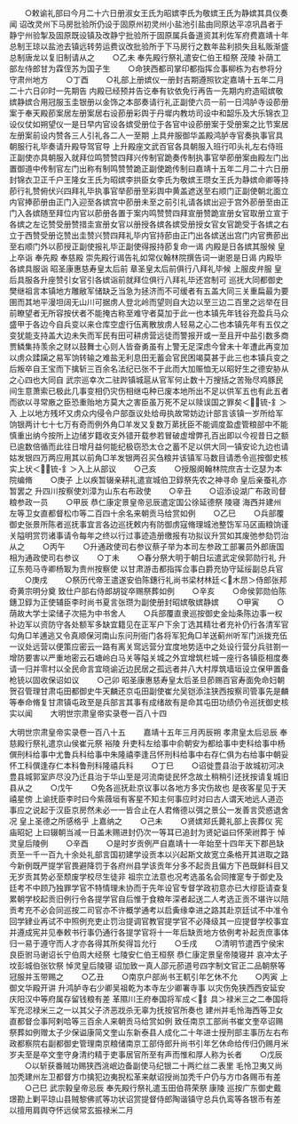 <!-- { "loadSidebar": true } -->
　　○敕谕礼部曰今月二十六日册淑女王氏为昭嫔李氏为敬嫔王氏为静嫔其具仪奏闻  诏改灵州下马房批验所仍设于固原州初灵州小盐池引盐由同原达平凉巩昌者于静宁州验掣及固原既设镇及改静宁批验所于固原属兵备道资其利佐军府费嘉靖十年总制王琼以盐池去镇远转劳运费议改批验所于下马房行之数年盐利损失且私贩渐盛总制唐龙以复旧制请从之
　　○乙未  奉先殿行祭礼遣安仁伯王桓祭  茂陵  补荫工部左侍郎甘为霖侄苏为国子生
　　○命狭西都司掌印都指挥佥事柳栋为右参将分守肃州地方
　　○丁酉
　　○礼部上册嫔仪一册封吉期遵照钦定嘉靖十五年二月二十六日卯时一先期告  内殿已经预并告讫奉有钦依免行再告一先期内府造昭嫔敬嫔静嫔合用冠服玉圭银册以金饰之本部奏请行礼正副使六员一前一日鸿胪寺设莭册案于奉天殿莭案居左册案居右设莭册彩舆于丹墀内教坊司设中和韶乐及大乐锦衣卫设仪仗如朔望仪一是日早内官设各嫔受册位于各官中设莭册案于受册案之比节案居左册案前设内赞各三人引礼各二人一至期  上具弁服御华盖殿鸿胪寺官奏执事官具朝服行礼毕奏请升殿导驾官导  上升殿座文武百官各具朝服入班行叩头礼左右侍班正副使亦具朝服入就拜位鸣赞赞四拜兴传制官跪奏传制执事官举莭册案由殿左门出置御道中传制官左门出称有制鸣赞赞跪正副使跪传制曰嘉靖十五年二月二十六日册封锦衣卫正千户王隆女王氏为昭嫔李拱臣女李氏为敬嫔王瓒女王氏为静嫔命卿等持莭行礼赞俯伏兴四拜礼毕执事官举莭册至彩舆中黄盖遮送至右顺门正副使朝北面立内官捧莭册由正门入迎至各嫔宫中莭册未至之前引礼请各嫔出迎于宫外莭册至由正门入各嫔随至拜位内官以莭册各置于案内鸣赞赞四拜宣册赞跪宣册女官取册立宣于各嫔之左讫赞受册赞措圭宣册女官以册授各嫔各嫔受册授女官女官跪受于各嫔之右立于西赞受册讫赞出圭赞兴赞四拜礼毕内官持莭由正门出各嫔送出宫门内官赉莭出至右顺门外以莭授正副使报礼毕正副使得报持莭复命一谒  内殿是日各嫔其服候  皇上卒诣  奉先殿  奉慈殿  崇先殿行谒告礼如常仪翰林院撰告词一谢恩是日谒  内殿毕各嫔具服诣  昭圣康惠慈寿皇太后前  章圣皇太后前俱行八拜礼毕候  上服皮弁服  皇后具服各升座赞引女官引各嫔诣前就拜位俱行八拜礼毕还宫制可  巡抚大同都御史樊继祖言本镇地方雕敝军储缺乏当急为拯济而不可缓者有五盖大同三关重扁最为要圉而其地平漫坦阔无山川可据虏人登北岭而望则自大边以至三边二百里之远举在目前瞭望者无所容按伏者不能掩古称至难守者莫加于此一也本镇先年钱谷充盈兵马众盛甲于各边今自兵变以来仓库空虚行伍离散放虏人轻易之心二也本镇先年有五仅之变犹能支持盖大边未失而军民有田可耕虏营远徒而警报开或一至且开中盐引数多商贾鳞集持羡余之财以鼓舞士心则人皆奋勇虽有上警无足深虑今曾未十年遭此再变加以虏众蹂躏之易军饷转输之难盐无利息田无蓄会官民困竭莫甚于此三也本镇兵变之后叛卒自王宝而下擒斩三百余名法纪已张不于此而大加赈恤无以昭好生之德安胁从之心四也大同自  武宗巡幸次二驻跸镇城扈从官军何止数十万搜括之苦殆尽鸡豚民间生意萧索已极此几事变相仍灾伤相继屯种已废本地所出不足以供军五也有此五者而欲以寻常廒之臣恐重贻地方莫大之害臣虽万死不足以赎误国之罪矣＜锍-釒＞入  上以地方残坏又虏众内侵令户部亟议处给毋执故常妨边计部言该镇一岁所给军饷银两计七十七万有奇而例外角□羊发又复数万苐抚臣不能调度盈虚管粮部中不能慎重出纳今按所上边储岁籍收支外错开载参若冒破虚增弊孔百出即以今视昔日之额已逾数倍循而此往日增月益何能纪极窃恐太仓之蓄不足以供大同一镇安论九边也请姑发银四万两应用其以前角□羊发银两召买刍粮并该镇军马数目请悉令巡按御史核实上状＜锍-釒＞入上从部议
　　○己亥
　　○授服阕翰林院庶吉士讫瑟为本院编脩
　　○庚子  上以疾暂辍亲耕礼遣宣城伯卫錞祭先农之神寻命  皇后亲蚕礼亦暂罢之  升四川按察使刘漳为山东右布政使
　　○辛丑
　　○诏添设湖广布政司督粮参政一员
　　○甲辰  恭仁康定景皇帝忌辰遣定国公徐延德祭  陵寝  海西并建州左等卫女直都督松巾等二百四十余名来朝贡马给赏如例
　　○乙巳
　　○兵部覆御史张景所陈者巡抚事宜言各边巡抚敕内有防御虏寇脩理城池整饬军马区画粮饷谨关隘明赏罚诸事请令每年之终以行过事迹造册缴报有功拟议升赏如其废弛参劾罚治从之
　　○丙午
　　○升通政使司右参议蔡子举为本司左参政工部署员外郎唐国相为通政使司右参议
　　○丁未
　　○春分祭大明于朝日坛遣武定侯郭勋行礼  升辽东苑马寺卿杨冣为贵州按察使  以甘肃游击都指挥佥事白爵充协守延绥副总兵官
　　○庚戌
　　○祭历代帝王遣遂安伯陈鏸行礼尚书梁材林廷＜木昂＞侍郎张邦奇黄宗明分奠  致仕户部右侍郎胡锭卒赐祭葬如例
　　○辛亥
　　○命侯郭勋伯陈鏸卫錞为正使辅臣李时尚书夏言张瓒为副使册封昭嫔敬嫔静嫔
　　○甲寅
　　○荫故大学士梁储子次挹为中书舍人
　　○兵部覆直隶巡按御史金灿条陈边事一权补边军以资防守各处额军多缺宜籍见在正军户下余丁选其精壮者充补仍行各清军官勾角□羊逋逃又令真顺保河南山东问刑衙门各将军犯角□羊送蓟州听军门派拨充伍一议处远营以便策应密云一路有离关窎远营分宜度地势适中之处设行营分兵驻劄一增防要害以严重地密云石塘岭白马关等隘关城之外宜增筑栏城一座行各镇臣相度奏请一归并零村以全民命言宜晓谕近边民居之孤远者并八大村厚筑墙垣设立保甲置备枪铳以固收保诏如议
　　○己卯  昭圣康惠慈寿皇太后圣旦莭赐百官寿面免命妇朝贺召管理甘肃屯田都御史牛天麟还京屯田副使崔允吴铠添注狭西按察司管事先是麟等奉命脩复甘肃镇屯政至是兵部言其事有成绪故有是命其屯田功绩仍令巡抚御史核实以闻
　　大明世宗肃皇帝实录卷一百八十四


大明世宗肃皇帝实录卷一百八十五
　　嘉靖十五年三月丙辰朔  孝肃皇太后忌辰  奉慈殿行祭礼遣京山侯崔元祭  裕陵  升吏科左给事中俞朝安为都给事中吏科给事中杨僎刑科给事中尤鲁兵科给事中朱隆禧李逢吕怀刑科给事中右存仁俱为右给事中朝妥怀工科僎逢存仁本科鲁刑科隆禧兵科
　　○丁巳
　　○诏徙豊县治于故城初河决豊县城郭室庐尽没乃迁县治于华山至是河流南徒民怀念故土稍稍引还抚按请复城旧县从之
　　○戊午
　　○免各巡抚赴京议事以各地方多灾伤故也  是夜客星见于天禧星傍  上谕抚臣李时曰今紫薇垣有客星不知主何事应时对曰古人谓天地远人道迩事应之说起于汉臣京房然未必一一皆合止在人君脩德以弭之景公一发善言荧惑退舍况  皇上圣德之所感格乎  上嘉纳之
　　○己未
　　○贤嫔郑氏薨礼部上丧葬仪  宪庙昭妃  上曰辍朝当减一日盖未赐进封仍次一等耳已追封为贤妃谥曰怀荣祔葬于  悼灵皇后陵例
　　○辛酉
　　○是时岁贡例严自嘉靖十一年始至十四年天下郡邑缺贡至一千一百九十余处礼部言国初建学设贡本以兴起斯文故宽立条格开其进取之路今新例既严提学官畏避降罚于各府州县学该贡年分多不起贡且偏方下邑既鲜科目又无岁贡其势必至颓废学校尽生徒非  祖宗立法意也况考选虽名会同搉寔专于御史及廷考不中顾乃独罪学官不特情理未协而于先年设官专督学政初意亦已大缪臣请查复  累朝学校起贡旧例行令各提学官自后惟于食粮年深者起送二人考选正贡不堪许以陪贡考充不必会同巡按二司官亦不许概学通考以启夤缘幸进之路其赴京廷试不中准令回学肄业再试不中照例充吏止罚治提调官教官提学官不必降级其一应提督学校事宜并遵成宪并见奉敕书行事仍通行各提学官将十一年后缺贡地方依例考补起贡庶事体归一易于遵守而人才亦各得其所矣得旨允行
　　○壬戌
　　○清明节遣西宁侯宋良臣驸马谢诏长宁伯周大经祭  七陵安仁伯王桓祭  恭仁康定景皇帝陵寝并  哀冲太子坟彭城伯张钦祭  悼灵皇后陵寝  诏加致一真人邵元莭道号四字制文官正二品朝祭等冠服并玉带赐之
　　○乙丑
　　○南京户部尚书王軏引年乞休不允
　　○丙寅  上御文华殿开讲  升鸿胪寺右少卿吴祖乾为本寺左少卿署寺事  以灾伤免狭西西安延安庆阳汉中等府属存留钱粮有差  革隰川王府奉国将军成＜釒具＞禄米三之二奉国将军充涊禄米三之一以其父子济恶戕杀无辜为抚按官所奏也  建州并毛怜海西等卫女直都督佥事阿剌哈等三百余人来朝贡马给赏如例  致任南京工部尚书崔文奎卒诏赐祭葬如例赠太子少保谥康简文奎山东新泰县人成化二十年进士授刑部主事历左右布政都察院右副都御史管理南京粮储南京工部侍郎升尚书引年乞休命给传归仍赐月米岁夫至是卒文奎守身清约精于吏事居官所至有声而惟和厚人称为长者
　　○戊辰
　　○以斩获番贼功赐狭西洮岷边备副使马纪银二十两纻丝二表里  毛怜卫夷又尚加秃建州左卫都督方巾擒犯边夷掜松革来献诏授尚加秃千户仍与方巾各赐币有差
　　○己巳  武宗毅皇帝忌辰  奉先殿行祭礼遣玉田伯蒋荣祭  康陵  巡按广东御史戴璟勘上剿平琼山县贼黎佛贰等功状诏赏提督侍郎陶谐镇守总兵仇鸾等各银币有差  以擅用肩舆夺怀远侯常玄振禄米二月
